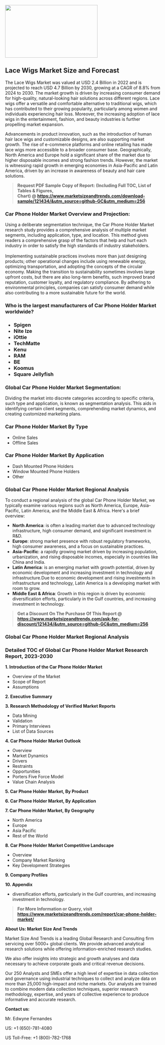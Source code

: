 <p><img class="alignnone size-medium wp-image-20088" src="https://ffe5etoiles.com/wp-content/uploads/2024/12/MST1-300x171.png" alt="" width="300" height="171" /></p><h2>Lace Wigs Market Size and Forecast</h2><p>The Lace Wigs Market was valued at USD 2.4 Billion in 2022 and is projected to reach USD 4.7 Billion by 2030, growing at a CAGR of 8.8% from 2024 to 2030. The market growth is driven by increasing consumer demand for high-quality, natural-looking hair solutions across different regions. Lace wigs offer a versatile and comfortable alternative to traditional wigs, which has contributed to their growing popularity, particularly among women and individuals experiencing hair loss. Moreover, the increasing adoption of lace wigs in the entertainment, fashion, and beauty industries is further propelling market expansion.</p><p>Advancements in product innovation, such as the introduction of human hair lace wigs and customizable designs, are also supporting market growth. The rise of e-commerce platforms and online retailing has made lace wigs more accessible to a broader consumer base. Geographically, North America and Europe hold a significant share of the market due to higher disposable incomes and strong fashion trends. However, the market is witnessing rapid growth in emerging economies in Asia-Pacific and Latin America, driven by an increase in awareness of beauty and hair care solutions.</p></p><blockquote id="" class=""><strong>Request PDF Sample Copy of Report: (Including Full TOC, List of Tables &amp; Figures, Chart)&nbsp;@&nbsp;<strong><a href="https://www.marketsizeandtrends.com/download-sample/121434/&utm_source=github-GC&utm_medium=256" target="_blank">https://www.marketsizeandtrends.com/download-sample/121434/&utm_source=github-GC&utm_medium=256</a></strong></strong></blockquote><h3 id="" class="">Car Phone Holder Market&nbsp;Overview and Projection:</h3><p id="" class="">Using a deliberate segmentation technique, the Car Phone Holder Market research study provides a comprehensive analysis of multiple market segments, including application, type, and location. This method gives readers a comprehensive grasp of the factors that help and hurt each industry in order to satisfy the high standards of industry stakeholders. <br /> <br />Implementing sustainable practices involves more than just designing products; other operational changes include using renewable energy, optimizing transportation, and adopting the concepts of the circular economy. Making the transition to sustainability sometimes involves large upfront costs, but there are also long-term benefits, such improved brand reputation, customer loyalty, and regulatory compliance. By adhering to environmental principles, companies can satisfy consumer demand while also contributing to a more sustainable future for the world.</p><h3 id="" class="">Who is the largest manufacturers of&nbsp;Car Phone Holder Market worldwide?</h3><h3 class=""><p><ul><li>Spigen </li><li> Nite Ize </li><li> iOttie </li><li> TechMatte </li><li> Kenu </li><li> RAM </li><li> BE </li><li> Koomus </li><li> Square Jellyfish</li></ul></p></h3><h3 id="" class="">Global&nbsp;Car Phone Holder Market Segmentation:</h3><p id="" class="">Dividing the market into discrete categories according to specific criteria, such type and application, is known as segmentation analysis. This aids in identifying certain client segments, comprehending market dynamics, and creating customized marketing plans.</p><h3 id="" class="">Car Phone Holder Market&nbsp;By Type</h3><p><p><ul><li>Online Sales </li><li> Offline Sales</p></li></ul></p></p><h3 id="" class="">Car Phone Holder Market&nbsp;By Application</h3><p class=""><p><ul><li>Dash Mounted Phone Holders </li><li> Window Mounted Phone Holders </li><li> Other</li></ul></p></p><h3 id="" class="">Global Car Phone Holder Market Regional Analysis</h3><p id="" class="">To conduct a regional analysis of the global Car Phone Holder Market, we typically examine various regions such as North America, Europe, Asia-Pacific, Latin America, and the Middle East &amp; Africa. Here's a brief overview:</p><ul><li><strong>North America</strong>: is often a leading market due to advanced technology infrastructure, high consumer demand, and significant investment in R&amp;D.</li><li><strong>Europe</strong>: strong market presence with robust regulatory frameworks, high consumer awareness, and a focus on sustainable practices.</li><li><strong>Asia-Pacific</strong>: a rapidly growing market driven by increasing population, urbanization, and rising disposable incomes, especially in countries like China and India.</li><li><strong>Latin America</strong>: is an emerging market with growth potential, driven by economic development and increasing investment in technology and infrastructure.Due to economic development and rising investments in infrastructure and technology, Latin America is a developing market with room to grow.</li><li><strong>Middle East &amp; Africa</strong>: Growth in this region is driven by economic diversification efforts, particularly in the Gulf countries, and increasing investment in technology.</li></ul><blockquote id="" class=""><strong>Get a Discount On The Purchase Of This Report @ <strong><a href="https://www.marketsizeandtrends.com/ask-for-discount/121434/&utm_source=github-GC&utm_medium=256" target="_blank">https://www.marketsizeandtrends.com/ask-for-discount/121434/&utm_source=github-GC&utm_medium=256</a></strong></strong></blockquote><h3 id="" class="">Global Car Phone Holder Market Regional Analysis</h3><h3 id="" class="">Detailed TOC of Global Car Phone Holder Market Research Report, 2023-2030</h3><p id="" class=""><strong>1. Introduction of the Car Phone Holder Market</strong></p><ul><li>Overview of the Market</li><li>Scope of Report</li><li>Assumptions</li></ul><p id="" class=""><strong>2. Executive Summary</strong></p><p id="" class=""><strong>3. Research Methodology of Verified Market Reports</strong></p><ul><li>Data Mining</li><li>Validation</li><li>Primary Interviews</li><li>List of Data Sources</li></ul><p id="" class=""><strong>4. Car Phone Holder Market Outlook</strong></p><ul><li>Overview</li><li>Market Dynamics</li><li>Drivers</li><li>Restraints</li><li>Opportunities</li><li>Porters Five Force Model</li><li>Value Chain Analysis</li></ul><p id="" class=""><strong>5. Car Phone Holder Market, By Product</strong></p><p id="" class=""><strong>6. Car Phone Holder Market, By Application</strong></p><p id="" class=""><strong>7. Car Phone Holder Market, By Geography</strong></p><ul><li>North America</li><li>Europe</li><li>Asia Pacific</li><li>Rest of the World</li></ul><p id="" class=""><strong>8. Car Phone Holder Market Competitive Landscape</strong></p><ul><li>Overview</li><li>Company Market Ranking</li><li>Key Development Strategies</li></ul><p id="" class=""><strong>9. Company Profiles</strong></p><p id="" class=""><strong>10. Appendix</strong></p><ul><li>diversification efforts, particularly in the Gulf countries, and increasing investment in technology.</li></ul><blockquote id="" class=""><strong>For More Information or Query, visit <strong><strong><a href="https://www.marketsizeandtrends.com/report/car-phone-holder-market/" target="_blank">https://www.marketsizeandtrends.com/report/car-phone-holder-market/</a></strong></strong></strong></blockquote><p id="" class=""><strong>About Us: Market Size And Trends</strong></p><p id="" class="">Market Size And Trends is a leading Global Research and Consulting firm servicing over 5000+ global clients. We provide advanced analytical research solutions while offering information-enriched research studies.</p><p id="" class="">We also offer insights into strategic and growth analyses and data necessary to achieve corporate goals and critical revenue decisions.</p><p id="" class="">Our 250 Analysts and SMEs offer a high level of expertise in data collection and governance using industrial techniques to collect and analyze data on more than 25,000 high-impact and niche markets. Our analysts are trained to combine modern data collection techniques, superior research methodology, expertise, and years of collective experience to produce informative and accurate research.</p><p id="" class=""><strong>Contact us:</strong></p><p id="" class="">Mr. Edwyne Fernandes</p><p id="" class="">US: +1 (650)-781-4080</p><p id="" class="">US Toll-Free: +1 (800)-782-1768</p>

